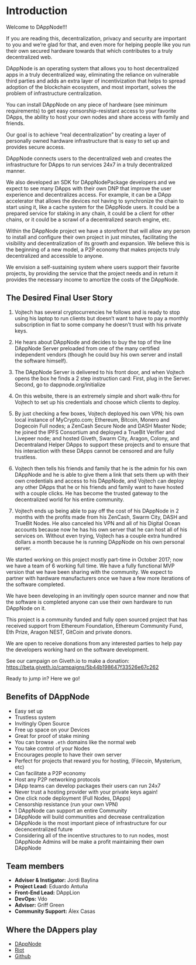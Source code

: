 # Introduction

Welcome to DAppNode!!!

If you are reading this, decentralization, privacy and security are important to you and we’re glad for that, and even more for helping people like you run their own secured hardware towards that which contributes to a truly decentralized web.

DAppNode is an operating system that allows you to host decentralized apps in a truly decentralized way, eliminating the reliance on vulnerable third parties and adds an extra layer of incentivization that helps to spread adoption of the blockchain ecosystem, and most important, solves the problem of infrastructure centralization.

You can install DAppNode on any piece of hardware (see minimum requirements) to get easy censorship-resistant access to your favorite DApps, the ability to host your own nodes and share access with family and friends.

Our goal is to achieve “real decentralization” by creating a layer of personally owned hardware infrastructure that is easy to set up and provides secure access.

DAppNode connects users to the decentralized web and creates the infrastructure for DApps to run services 24x7 in a truly decentralized manner.

We also developed an SDK for DAppNodePackage developers and we expect to see many DApps with their own DNP that improve the user experience and decentralizes access. For example, it can be a DApp accelerator that allows the devices not having to synchronize the chain to start using it, like a cache system for the DAppNode users. It could be a prepared service for staking in any chain, it could be a client for other chains, or it could be a scrawl of a decentralized search engine, etc.

Within the DAppNode project we have a storefront that will allow any person to install and configure their own project in just minutes, facilitating the visibility and decentralization of its growth and expansion. We believe this is the beginning of a new model, a P2P economy that makes projects truly decentralized and accessible to anyone.

We envision a self-sustaining system where users support their favorite projects, by providing the service that the project needs and in return it provides the necessary income to amortize the costs of the DAppNode.

## The Desired Final User Story

1. Vojtech has several cryptocurrencies he follows and is ready to stop using his laptop to run clients but doesn’t want to have to pay a monthly subscription in fiat to some company he doesn’t trust with his private keys.

2. He hears about DAppNode and decides to buy the top of the line DAppNode Server preloaded from one of the many certified independent vendors (though he could buy his own server and install the software himself).

3. The DAppNode Server is delivered to his front door, and when Vojtech opens the box he finds a 2 step instruction card: First, plug in the Server. Second, go to dappnode.org/initialize

4. On this website, there is an extremely simple and short walk-thru for Vojtech to set up his credentials and choose which clients to deploy.

5. By just checking a few boxes, Vojtech deployed his own VPN; his own local instance of MyCrypto.com; Ethereum, Bitcoin, Monero and Dogecoin Full nodes; a ZenCash Secure Node and DASH Master Node; he joined the IPFS Consortium and deployed a TrueBit Verifier and Livepeer node; and hosted Giveth, Swarm City, Aragon, Colony, and Decentraland Helper DApps to support these projects and to ensure that his interaction with these DApps cannot be censored and are fully trustless.

6. Vojtech then tells his friends and family that he is the admin for his own DAppNode and he is able to give them a link that sets them up with their own credentials and access to his DAppNode, and Vojtech can deploy any other DApps that he or his friends and family want to have hosted with a couple clicks. He has become the trusted gateway to the decentralized world for his entire community.

7. Vojtech ends up being able to pay off the cost of his DAppNode in 2 months with the profits made from his ZenCash, Swarm City, DASH and TrueBit Nodes. He also canceled his VPN and all of his Digital Ocean accounts because now he has his own server that he can host all of his services on. Without even trying, Vojtech has a couple extra hundred dollars a month because he is running DAppNode on his own personal server.

We started working on this project mostly part-time in October 2017; now we have a team of 6 working full time. We have a fully functional MVP version that we have been sharing with the community. We expect to partner with hardware manufacturers once we have a few more iterations of the software completed.

We have been developing in an invitingly open source manner and now that the software is completed anyone can use their own hardware to run DAppNode on it.

This project is a community funded and fully open sourced project that has received support from Ethereum Foundation, Ethereum Community Fund, Eth Prize, Aragon NEST, GitCoin and private donors.

We are open to receive donations from any interested parties to help pay the developers working hard on the software development.

See our campaign on Giveth.io to make a donation: https://beta.giveth.io/campaigns/5b44b198647f33526e67c262

Ready to jump in? Here we go!

## Benefits of DAppNode

- Easy set up
- Trustless system
- Invitingly Open Source
- Free up space on your Devices
- Great for proof of stake mining
- You can browse `.eth` domains like the normal web
- You take control of your Nodes
- Encourages people to have their own server
- Perfect for projects that reward you for hosting, (Filecoin, Mysterium, etc)
- Can facilitate a P2P economy
- Host any P2P networking protocols
- DApp teams can develop packages their users can run 24x7
- Never trust a hosting provider with your private keys again!
- One click node deployment (Full Nodes, DApps)
- Censorship resistance (run your own VPN)
- 1 DAppNode can support an entire Community
- DAppNode will build communities and decrease centralization
- DAppNode is the most important piece of infrastructure for our decencentralized future
- Considering all of the incentive structures to to run nodes, most DAppNode Admins will be make a profit maintaining their own DAppNode

## Team members

- **Adviser & Instigator:** Jordi Baylina
- **Project Lead:** Eduardo Antuña
- **Front-End Lead:** DAppLion
- **DevOps:** Vdo
- **Adviser:** Griff Green
- **Community Support:** Álex Casas

## Where the DAppers play

- [DAppNode](https://dappnode.io/)
- [Riot](https://riot.im/app/#/room/#dappnode:matrix.org)
- [Github](https://github.com/dappnode/DAppNode/wiki/DAppNode-Installation-Guide)
